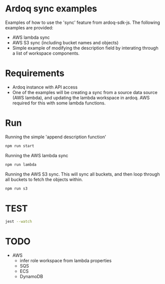 # Ardoq sync examples

Examples of how to use the 'sync' feature from ardoq-sdk-js. The following examples are provided:

 * AWS lambda sync
 * AWS S3 sync (including bucket names and objects)
 * Simple example of modifying the description field by interating through a list of workspace components.

# Requirements

* Ardoq instance with API access
* One of the examples will be creating a sync from a source data source (AWS lambda), and updating the lambda workspace in ardoq. AWS required for this with some lambda functions.

# Run

Running the simple 'append description function'
```bash
npm run start
``` 

Running the AWS lambda sync
```bash
npm run lambda
``` 


Running the AWS S3 sync. This will sync all buckets, and then loop through all buckets to fetch the objects within.
```bash
npm run s3
``` 

# TEST
```bash
jest --watch
```

# TODO

 * AWS 
   * infer role workspace from lambda properties
   * SQS
   * ECS
   * DynamoDB